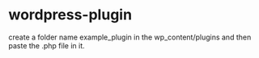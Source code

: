 # wordpress-plugin

create a folder name example_plugin in the wp_content/plugins and then paste the .php file in it.

